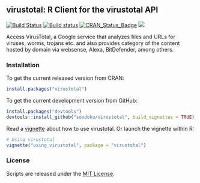 ## virustotal: R Client for the virustotal API

[![Build Status](https://travis-ci.org/soodoku/virustotal.svg?branch=master)](https://travis-ci.org/soodoku/virustotal)
[![Build status](https://ci.appveyor.com/api/projects/status/4aa0x74ggm51075o?svg=true)](https://ci.appveyor.com/project/soodoku/virustotal)
[![CRAN_Status_Badge](http://www.r-pkg.org/badges/version/virustotal)](http://cran.r-project.org/package=virustotal)
![](http://cranlogs.r-pkg.org/badges/grand-total/virustotal)

Access VirusTotal, a Google service that analyzes files and URLs for viruses, worms, trojans etc. and also provides category of the content hosted by domain via websense, Alexa, BitDefender, among others.  

### Installation

To get the current released version from CRAN:
```r
install.packages("virustotal")
```

To get the current development version from GitHub:

```r
install.packages("devtools")
devtools::install_github("soodoku/virustotal", build_vignettes = TRUE)
```

Read a [vignette](vignettes/using_virustotal.md) about how to use virustotal. Or launch the vignette within R:

```r
# Using virustotal
vignette("using_virustotal", package = "virustotal")
```

### License
Scripts are released under the [MIT License](https://opensource.org/licenses/MIT).
